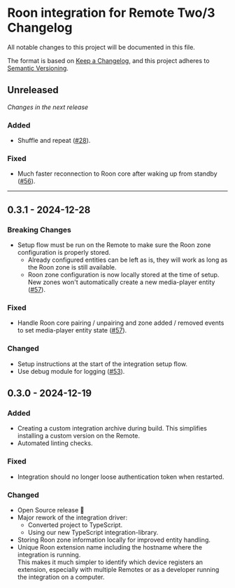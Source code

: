 # Roon integration for Remote Two/3 Changelog

All notable changes to this project will be documented in this file.

The format is based on [Keep a Changelog](https://keepachangelog.com/en/1.0.0/),
and this project adheres to [Semantic Versioning](https://semver.org/spec/v2.0.0.html).

## Unreleased

_Changes in the next release_

### Added

- Shuffle and repeat ([#28](https://github.com/unfoldedcircle/integration-roon/issues/28)).

### Fixed

- Much faster reconnection to Roon core after waking up from standby ([#56](https://github.com/unfoldedcircle/integration-roon/pull/56)).

---

## 0.3.1 - 2024-12-28

### Breaking Changes

- Setup flow must be run on the Remote to make sure the Roon zone configuration is properly stored.
  - Already configured entities can be left as is, they will work as long as the Roon zone is still available.
  - Roon zone configuration is now locally stored at the time of setup. New zones won't automatically create a new media-player entity ([#57](https://github.com/unfoldedcircle/integration-roon/pull/57)).

### Fixed

- Handle Roon core pairing / unpairing and zone added / removed events to set media-player entity state ([#57](https://github.com/unfoldedcircle/integration-roon/pull/57)).

### Changed

- Setup instructions at the start of the integration setup flow.
- Use debug module for logging ([#53](https://github.com/unfoldedcircle/integration-roon/issues/53)).

## 0.3.0 - 2024-12-19

### Added

- Creating a custom integration archive during build. This simplifies installing a custom version on the Remote.
- Automated linting checks.

### Fixed

- Integration should no longer loose authentication token when restarted.

### Changed

- Open Source release 🎉
- Major rework of the integration driver:
  - Converted project to TypeScript.
  - Using our new TypeScript integration-library.
- Storing Roon zone information locally for improved entity handling.
- Unique Roon extension name including the hostname where the integration is running.  
  This makes it much simpler to identify which device registers an extension, especially with multiple Remotes or as a developer running the integration on a computer.

